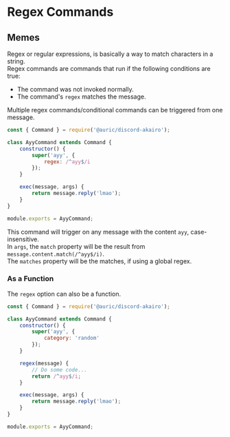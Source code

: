 # Regex Commands

## Memes

Regex or regular expressions, is basically a way to match characters in a string.  
Regex commands are commands that run if the following conditions are true:  

- The command was not invoked normally.
- The command's `regex` matches the message.

Multiple regex commands/conditional commands can be triggered from one message.  

```js
const { Command } = require('@auric/discord-akairo');

class AyyCommand extends Command {
    constructor() {
        super('ayy', {
            regex: /^ayy$/i
        });
    }

    exec(message, args) {
        return message.reply('lmao');
    }
}

module.exports = AyyCommand;
```

This command will trigger on any message with the content `ayy`, case-insensitive.  
In `args`, the `match` property will be the result from `message.content.match(/^ayy$/i)`.  
The `matches` property will be the matches, if using a global regex.  

### As a Function

The `regex` option can also be a function.  

```js
const { Command } = require('@auric/discord-akairo');

class AyyCommand extends Command {
    constructor() {
        super('ayy', {
            category: 'random'
        });
    }

    regex(message) {
        // Do some code...
        return /^ayy$/i;
    }

    exec(message, args) {
        return message.reply('lmao');
    }
}

module.exports = AyyCommand;
```
